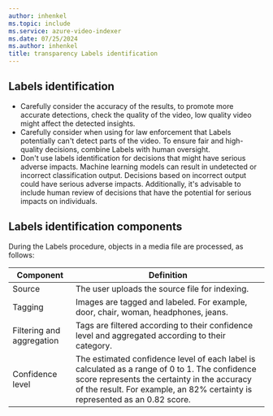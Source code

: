 ```yaml
---
author: inhenkel
ms.topic: include 
ms.service: azure-video-indexer
ms.date: 07/25/2024
ms.author: inhenkel
title: transparency Labels identification
---
```


## Labels identification

- Carefully consider the accuracy of the results, to promote more accurate detections, check the quality of the video, low quality video might affect the detected insights. 
- Carefully consider when using for law enforcement that Labels potentially can't detect parts of the video. To ensure fair and high-quality decisions, combine Labels with human oversight. 
- Don't use labels identification for decisions that might have serious adverse impacts. Machine learning models can result in undetected or incorrect classification output. Decisions based on incorrect output could have serious adverse impacts. Additionally, it's advisable to include human review of decisions that have the potential for serious impacts on individuals.

## Labels identification components 

During the Labels procedure, objects in a media file are processed, as follows:

|Component|Definition|
|---|---|
|Source	|The user uploads the source file for indexing. |
|Tagging|	Images are tagged and labeled. For example, door, chair, woman, headphones, jeans. |
|Filtering and aggregation	|Tags are filtered according to their confidence level and aggregated according to their category.|
|Confidence level|	The estimated confidence level of each label is calculated as a range of 0 to 1. The confidence score represents the certainty in the accuracy of the result. For example, an 82% certainty is represented as an 0.82 score.|
